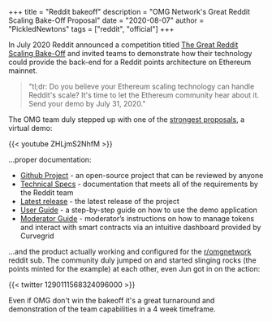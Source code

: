 +++
title = "Reddit bakeoff"
description = "OMG Network's Great Reddit Scaling Bake-Off Proposal"
date = "2020-08-07"
author = "PickledNewtons"
tags = ["reddit", "official"]
+++

In July 2020 Reddit announced a competition titled [The Great Reddit Scaling Bake-Off](https://www.reddit.com/r/ethereum/comments/hbjx25/the_great_reddit_scaling_bakeoff/) and invited teams to demonstrate how their technology could provide the back-end for a Reddit points architecture on Ethereum mainnet.

> "tl;dr: Do you believe your Ethereum scaling technology can handle Reddit's scale? It's time to let the Ethereum community hear about it. Send your demo by July 31, 2020."

The OMG team duly stepped up with one of the [strongest proposals](https://www.reddit.com/r/ethereum/comments/i19us9/omg_networks_great_reddit_scaling_bakeoff_proposal/), a virtual demo:

{{< youtube ZHLjmS2NhfM >}}

...proper documentation:

* [Github Project](https://github.com/omgnetwork/community-points) - an open-source project that can be reviewed by anyone
* [Technical Specs](http://docs.omg.network/use-cases/community-points) - documentation that meets all of the requirements by the Reddit team
* [Latest release](https://github.com/omgnetwork/community-points/releases) - the latest release of the project
* [User Guide](https://github.com/omgnetwork/community-points/wiki/User-Guide) - a step-by-step guide on how to use the demo application
* [Moderator Guide](https://github.com/omgnetwork/community-points/wiki/Moderator-Guide) - moderator’s instructions on how to manage tokens and interact with smart contracts via an intuitive dashboard provided by Curvegrid

...and the product actually working and configured for the [r/omgnetwork](https://www.reddit.com/r/omise_go/) reddit sub. The community duly jumped on and started slinging rocks (the points minted for the example) at each other, even Jun got in on the action:

{{< twitter 1290111568324096000 >}}

Even if OMG don't win the bakeoff it's a great turnaround and demonstration of the team capabilities in a 4 week timeframe.